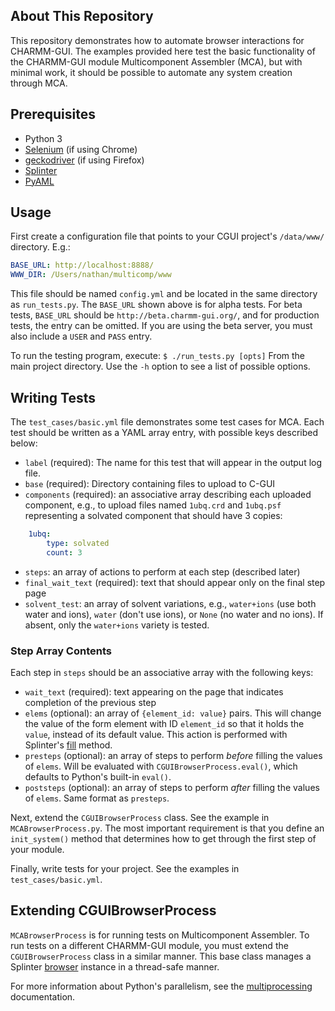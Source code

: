 ## About This Repository
This repository demonstrates how to automate browser interactions for CHARMM-GUI. The examples provided here test the basic functionality of the CHARMM-GUI module Multicomponent Assembler (MCA), but with minimal work, it should be possible to automate any system creation through MCA.

## Prerequisites
 - Python 3
 - [Selenium](https://splinter.readthedocs.io/en/latest/drivers/chrome.html) (if using Chrome)
 - [geckodriver](https://github.com/mozilla/geckodriver/releases) (if using Firefox)
 - [Splinter](https://splinter.readthedocs.io/en/latest/)
 - [PyAML](https://pyyaml.org/)

## Usage
First create a configuration file that points to your CGUI project's `/data/www/` directory. E.g.:
```yaml
BASE_URL: http://localhost:8888/
WWW_DIR: /Users/nathan/multicomp/www
```
This file should be named `config.yml` and be located in the same directory as `run_tests.py`. The `BASE_URL` shown above is for alpha tests. For beta tests, `BASE_URL` should be `http://beta.charmm-gui.org/`, and for production tests, the entry can be omitted. If you are using the beta server, you must also include a `USER` and `PASS` entry.

To run the testing program, execute:
`$ ./run_tests.py [opts]`
From the main project directory. Use the `-h` option to see a list of possible options.

## Writing Tests
The `test_cases/basic.yml` file demonstrates some test cases for MCA. Each test should be written as a YAML array entry, with possible keys described below:
 - `label` (required): The name for this test that will appear in the output log file.
 - `base` (required): Directory containing files to upload to C-GUI
 - `components` (required): an associative array describing each uploaded component, e.g., to upload files named `1ubq.crd` and `1ubq.psf` representing a solvated component that should have 3 copies:
```yaml
    1ubq:
        type: solvated
        count: 3
```
 - `steps`: an array of actions to perform at each step (described later)
 - `final_wait_text` (required): text that should appear only on the final step page
 - `solvent_test`: an array of solvent variations, e.g., `water+ions` (use both water and ions), `water` (don't use ions), or `None` (no water and no ions). If absent, only the `water+ions` variety is tested.

### Step Array Contents
Each step in `steps` should be an associative array with the following keys:
 - `wait_text` (required): text appearing on the page that indicates completion of the previous step
 - `elems` (optional): an array of `{element_id: value}` pairs. This will change the value of the form element with ID `element_id` so that it holds the `value`, instead of its default value. This action is performed with Splinter's [fill](https://splinter.readthedocs.io/en/latest/api/driver-and-element-api.html#splinter.driver.DriverAPI.fill) method.
 - `presteps` (optional): an array of steps to perform *before* filling the values of `elems`. Will be evaluated with `CGUIBrowserProcess.eval()`, which defaults to Python's built-in `eval()`.
 - `poststeps` (optional): an array of steps to perform *after* filling the values of `elems`. Same format as `presteps`.

Next, extend the `CGUIBrowserProcess` class. See the example in `MCABrowserProcess.py`. The most important requirement is that you define an `init_system()` method that determines how to get through the first step of your module.

Finally, write tests for your project. See the examples in `test_cases/basic.yml`.

## Extending CGUIBrowserProcess
`MCABrowserProcess` is for running tests on Multicomponent Assembler. To run tests on a different CHARMM-GUI module, you must extend the `CGUIBrowserProcess` class in a similar manner. This base class manages a Splinter [browser](https://splinter.readthedocs.io/en/latest/browser.html) instance in a thread-safe manner.

For more information about Python's parallelism, see the [multiprocessing](https://docs.python.org/3/library/multiprocessing.html) documentation.
